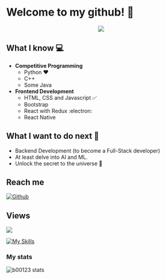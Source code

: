 # Welcome to my github! 👋

<div align="center">
	<img src="https://raw.githubusercontent.com/b00123/b00123/master/intro.gif">
</div>

## What I know :computer:
- **Competitive Programming**
	- Python ❤️
	- C++
	- Some Java
- **Frontend Development**
	- HTML, CSS and Javascript :white_check_mark:
	- Bootstrap
	- React with Redux :electron:
	- React Native

## What I want to do next :thinking:
- Backend Development (to become a Full-Stack developer)
- At least delve into AI and ML.
- Unlock the secret to the universe :rofl:

## Reach me 
[![Github](https://img.shields.io/github/followers/b00123?label=Follow&style=social)](https://github.com/b00123)

## Views
![](https://komarev.com/ghpvc/?username=b00123)

[![My Skills](https://skillicons.dev/icons?i=js,html,css,c++,python)](https://skillicons.dev)

### My stats

![b00123 stats](https://github-readme-stats.vercel.app/api?username=b00123&show_icons=true)



